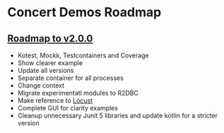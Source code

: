 # Concert Demos Roadmap

## [Roadmap to v2.0.0](./ReviewLogs.md)

- Kotest, Mockk, Testcontainers and Coverage
- Show clearer example
- Update all versions
- Separate container for all processes
- Change context
- Migrate experimentatl modules to R2DBC
- Make reference to [Locust](https://locust.io/)
- Complete GUI for clarity examples
- Cleanup unnecessary Junit 5 libraries and update kotlin for a stricter version
